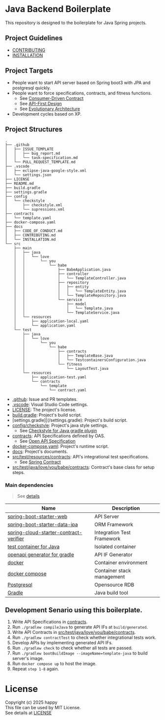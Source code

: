 # Java Backend Boilerplate
This repository is designed to the boilerplate for Java Spring projects.

## Project Guidelines
- [CONTRIBUTING](docs/CONTRIBUTING.md)
- [INSTALLATION](docs/INSTALLATION.md)

## Project Targets
- People want to start API server based on Spring boot3 with JPA and postgresql quickly.
- People want to force specifications, contracts, and fitness functions.
  - See [Consumer-Driven Contract](https://microsoft.github.io/code-with-engineering-playbook/automated-testing/cdc-testing/)
  - See [API-First Design](https://www.postman.com/api-first/)
  - See [Evolutionary Architecture](https://evolutionaryarchitecture.com/)
- Development cycles based on XP.

## Project Structures
```plaintext
.
├── .github
│   ├── ISSUE_TEMPLATE
│   │   ├── bug_report.md
│   │   └── task-specification.md
│   └── PULL_REQUEST_TEMPLATE.md
├── .vscode
│   ├── eclipse-java-google-style.xml
│   └── settings.json
├── LICENSE
├── README.md
├── build.gradle
├── settings.gradle
├── config
│   └── checkstyle
│       ├── checkstyle.xml
│       └── supressions.xml
├── contracts
│   └── template.yaml
├── docker-compose.yaml
├── docs
│   ├── CODE_OF_CONDUCT.md
│   ├── CONTRIBUTING.md
│   └── INSTALLATION.md
└── src
    ├── main
    │   ├── java
    │   │   └── love
    │   │       └── you
    │   │           └── babe
    │   │               ├── BabeApplication.java
    │   │               ├── controller
    │   │               │   └── TemplateController.java
    │   │               ├── repository
    │   │               │   ├── entity
    │   │               │   │   └── TemplateEntity.java
    │   │               │   └── TemplateRepository.java
    │   │               └── service
    │   │                   ├── model
    │   │                   │   └── Template.java
    │   │                   └── TemplateService.java
    │   └── resources
    │       ├── application-local.yaml
    │       └── application.yaml
    └── test
        ├── java
        │   └── love
        │       └── you
        │           └── babe
        │               ├── contracts
        │               │   ├── TemplateBase.java
        │               │   └── TestcontainersConfiguration.java
        │               └── fitness
        │                   └── LayoutTest.java
        └── resources
            ├── application-test.yaml
            └── contracts
                └── template
                    └── contract.yaml
```
- [.github](/.github): Issue and PR templates.
- [.vscode](/.vscode): Visual Studio Code settings.
- [LICENSE](/LICENSE): The project's license.
- [build.gradle](/build.gradle): Project's build script.
- [settings.gradle][(/settings.gradle): Project's build script.
- [config/checkstyle](/config/checkstyle): Project's java style settings.
  - See [Checkstyle for Java gradle plugin](https://docs.gradle.org/current/userguide/checkstyle_plugin.html)
- [contracts](/contracts): API Specifications defined by OAS.
  - See [Open API Specification](https://swagger.io/specification/)
- [docker-compose.yaml](/docker-compose.yaml): Project's runtime script.
- [docs](/docs): Project's documents.
- [src/test/resources/contracts](/src/test/resources/contracts): API's integrational test specifications.
  - See [Spring Contract](https://spring.io/projects/spring-cloud-contract)
- [src/test/java/love/you/babe/contracts](/src/test/java/love/you/babe/contracts): Contract's base class for setup steps.

### Main dependencies
> See [details](/build.gradle)

| Name | Description |
| - | - |
| [spring-boot-starter-web](https://mvnrepository.com/artifact/org.springframework.boot/spring-boot-starter) | API Server |
| [spring-boot-starter-data-jpa](https://mvnrepository.com/artifact/org.springframework.boot/spring-boot-starter-data-jpa) | ORM Framework |
| [spring-cloud-starter-contract-verifier](https://mvnrepository.com/artifact/org.springframework.cloud/spring-cloud-starter-contract-verifier) | Integration Test Framework |
| [test container for Java](https://mvnrepository.com/artifact/org.testcontainers/junit-jupiter) | Isolated container |
| [openapi generator for gradle](https://github.com/OpenAPITools/openapi-generator/tree/master/modules/openapi-generator-gradle-plugin) | API IF Generator |
| [docker](https://www.docker.com/) | Container environment |
| [docker compose](https://docs.docker.com/compose/) | Container stack management |
| [Postgresql](https://www.postgresql.org/) | Opensource RDB |
| [Gradle](https://gradle.org/) | Java build tool |

## Development Senario using this boilerplate.
1. Write API Specifications in [contracts](/contracts).
2. Run `./gradlew compileJava` to generate API IFs at `build/generated`.
3. Write API Contracts in [src/test/java/love/you/babe/contracts](/src/test/java/love/you/babe/contracts).
4. Run `./gradlew contractTest` to check whether integrational tests work.
5. Develop APIs by implementing generated API IFs.
6. Run `./gradlew check` to check whether all tests are passed.
7. Run `./gradlew bootBuildImage --imageName=template-java` to build server's image.
8. Run `docker compose up` to host the image.
9. Repeat `step 1-8` again.

# License
Copyright (c) 2025 happy <br/>
This file can be used by MIT License. <br/>
See details at [LICENSE](./LICENSE)


